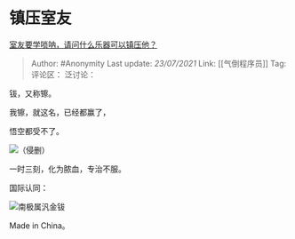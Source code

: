 # 镇压室友
[室友要学唢呐，请问什么乐器可以镇压他？](https://www.zhihu.com/question/361987068/answer/1262534026)

> Author: #Anonymity
> Last update: *23/07/2021*
> Link: [[气倒程序员]]
> Tag:
> 评论区：
> 泛讨论：

钹，又称镲。

我镲，就这名，已经都赢了，

悟空都受不了。

![](https://pic4.zhimg.com/50/v2-f83206ab4cdfe83568c567b8cb2108ce_hd.jpg?source=1940ef5c)（侵删）

一时三刻，化为脓血，专治不服。

国际认同：

![](https://pic2.zhimg.com/50/v2-72fe67fdc648bc162d062afc599bd53b_hd.jpg?source=1940ef5c)南极属汎金钹

Made in China。
